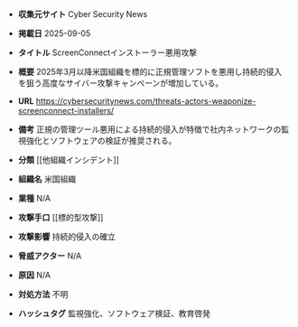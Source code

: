 - **収集元サイト**
Cyber Security News

- **掲載日**
2025-09-05

- **タイトル**
ScreenConnectインストーラー悪用攻撃

- **概要**
2025年3月以降米国組織を標的に正規管理ソフトを悪用し持続的侵入を狙う高度なサイバー攻撃キャンペーンが増加している。

- **URL**
https://cybersecuritynews.com/threats-actors-weaponize-screenconnect-installers/

- **備考**
正規の管理ツール悪用による持続的侵入が特徴で社内ネットワークの監視強化とソフトウェアの検証が推奨される。

- **分類**
[[他組織インシデント]]

- **組織名**
米国組織

- **業種**
N/A

- **攻撃手口**
[[標的型攻撃]]

- **攻撃影響**
持続的侵入の確立

- **脅威アクター**
N/A

- **原因**
N/A

- **対処方法**
不明

- **ハッシュタグ**
監視強化、ソフトウェア検証、教育啓発
